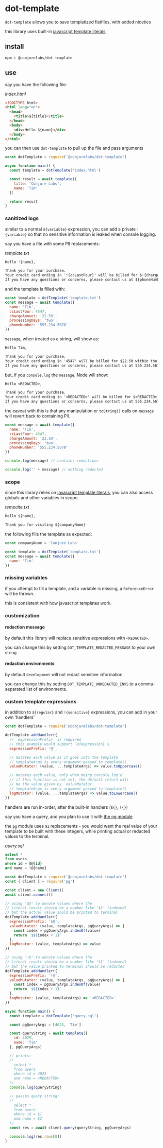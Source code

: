 # dot-template

`dot-template` allows you to save templatized flatfiles, with added niceties

this library uses built-in [javascript template literals](https://developer.mozilla.org/en-US/docs/Web/JavaScript/Reference/Template_literals)

## install

```
npm i @conjurelabs/dot-template
```

## use

say you have the following file:

_index.html_
```html
<!DOCTYPE html>
<html lang="en">
  <head>
    <title>${title}</title>
  </head>
  <body>
    <div>Hello ${name}</div>
  </body>
</html>
```

you can then use `dot-template` to pull up the file and pass arguments

```js
const dotTemplate = require('@conjurelabs/dot-template')

async function main() {
  const template = dotTemplate('index.html')

  const result = await template({
    title: 'Conjure Labs',
    name: 'Tim'
  })

  return result
}
```

### sanitized logs

similar to a normal `${variable}` expression, you can add a private `!{variable}` so that no sensitive information is leaked when console logging.

say you have a file with some PII replacements:

_template.txt_
```txt
Hello !{name},

Thank you for your purchase.
Your credit card ending in '!{ccLastFour}' will be billed for $!{chargeAmount} within the next ${processingDays} business days.
If you have any questions or concerns, please contact us at ${phoneNumber}.
```

and the template is filled with:

```js
const template = dotTemplate('template.txt')
const message = await template({
  name: 'Tim',
  ccLastFour: 4547,
  chargeAmount: '22.50',
  processingDays: 'two',
  phoneNumber: '555.234.5678'
})
```

`message`, when treated as a string, will show as:

```txt
Hello Tim,

Thank you for your purchase.
Your credit card ending in '4547' will be billed for $22.50 within the next two business days.
If you have any questions or concerns, please contact us at 555.234.5678.
```

but, if you `console.log` the `message`, Node will show:

```txt
Hello <REDACTED>,

Thank you for your purchase.
Your credit card ending in '<REDACTED>' will be billed for $<REDACTED> within the next two business days.
If you have any questions or concerns, please contact us at 555.234.5678.
```

the caveat with this is that any manipulation or `toString()` calls on `message` will revert back to containing PII.

```js
const message = await template({
  name: 'Tim',
  ccLastFour: 4547,
  chargeAmount: '22.50',
  processingDays: 'two',
  phoneNumber: '555.234.5678'
})

console.log(message) // contains redactions

console.log('' + message) // nothing redacted
```

### scope

since this library relies on [javascript template literals](https://developer.mozilla.org/en-US/docs/Web/JavaScript/Reference/Template_literals), you can also access globals and other variables in scope.

_tempalte.txt_
```txt
Hello ${name},

Thank you for visiting ${companyName}
```

the following fills the template as expected:

```js
const companyName = 'Conjure Labs'

const template = dotTemplate('template.txt')
const message = await template({
  name: 'Tim'
})
```

### missing variables

if you attempt to fill a template, and a variable is missing, a `ReferenceError` will be thrown.

this is consistent with how javascript templates work.

### customization

#### redaction message

by default this library will replace sensitive expressions with `<REDACTED>`.

you can change this by setting `DOT_TEMPLATE_REDACTED_MESSAGE` to your own string.

#### redaction environments

by default `development` will not redact sensitive information.

you can change this by setting `DOT_TEMPLATE_UNREDACTED_ENVS` to a comma-separated list of environments.

### custom template expressions

in addition to `${regular}` and `!{sensitive}` expressions, you can add in your own 'handlers'

```js
const dotTemplate = require('@conjurelabs/dot-template')

dotTemplate.addHandler({
  // `expressionPrefix` is required
  // this example would support `@{expression}`s
  expressionPrefix: '@',

  // mutates each value as it goes into the template
  // templateArgs is every argument passed to template()
  valueMutator: (value, ...templateArgs) => value.toUppercase()

  // mutates each value, only when being console.log'd
  // if this function is not set, the default return will
  // be the value given by `valueMutator`
  // templateArgs is every argument passed to template()
  logMutator: (value, ...templateArgs) => value.toLowercase()
})
```

handlers are run in-order, after the built-in handlers (`${}`, `!{}`)

say you have a query, and you plan to use it with [the pg module](https://node-postgres.com/)

the `pg` module uses `$1` replacements - you would want the real value of your template to be built with these integers, while printing actual or redacted values to the terminal.

_query.sql_
```sql
select *
from users
where id = $@{id}
and name = !@{name}
```

```js
const dotTemplate = require('@conjurelabs/dot-template')
const { Client } = require('pg')

const client = new Client()
await client.connect()

// using '$@' to denote values where the
// literal result should be a number like '$1' (indexed)
// but the actual value sould be printed to terminal
dotTemplate.addHandler({
  expressionPrefix: '$@',
  valueMutator: (value, templateArgs, pgQueryArgs) => {
    const index = pgQueryArgs.indexOf(value)
    return `$${index + 1}`
  },
  logMutator: (value, templateArgs) => value
})

// using '!@' to denote values where the
// literal result should be a number like '$1' (indexed)
// but the value printed to terminal should be redacted
dotTemplate.addHandler({
  expressionPrefix: '!@',
  valueMutator: (value, templateArgs, pgQueryArgs) => {
    const index = pgQueryArgs.indexOf(value)
    return `$${index + 1}`
  },
  logMutator: (value, templateArgs) => '<REDACTED>'
})

async function main() {
  const template = dotTemplate('query.sql')

  const pgQueryArgs = [4025, 'Tim']

  const queryString = await template({
    id: 4025,
    name: 'Tim'
  }, pgQueryArgs)

  // prints:
  /*
    select *
    from users
    where id = 4025
    and name = <REDACTED>
  */
  console.log(queryString)

  // passes query string:
  /*
    select *
    from users
    where id = $1
    and name = $2
  */
  const res = await client.query(queryString, pgQueryArgs)

  console.log(res.rows[0])
}
```
